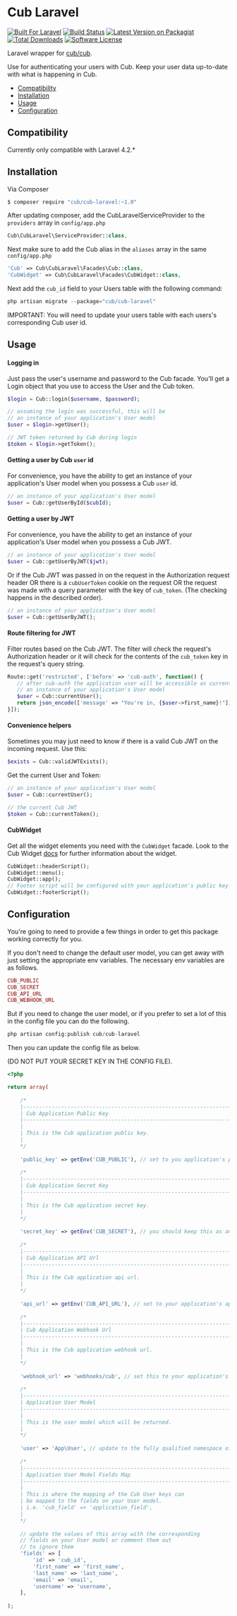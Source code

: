# Cub Laravel

[![Built For Laravel][ico-built-for]][link-built-for]
[![Build Status][ico-travis]][link-travis]
[![Latest Version on Packagist][ico-version]][link-packagist]
[![Total Downloads][ico-downloads]][link-downloads]
[![Software License][ico-license]](LICENSE.md)

Laravel wrapper for [cub/cub][link-cub-php].

Use for authenticating your users with Cub. Keep your user data up-to-date with what is happening in Cub.

* [Compatibility](#compatibility)
* [Installation](#installation)
* [Usage](#usage)
* [Configuration](#configuration)

## Compatibility

Currently only compatible with Laravel 4.2.*

## Installation

Via Composer

``` bash
$ composer require "cub/cub-laravel:~1.0"
```

After updating composer, add the CubLaravelServiceProvider to the `providers` array in `config/app.php`

``` php
Cub\CubLaravel\ServiceProvider::class,
```

Next make sure to add the Cub alias in the `aliases` array in the same `config/app.php`

``` php
'Cub' => Cub\CubLaravel\Facades\Cub::class,
'CubWidget' => Cub\CubLaravel\Facades\CubWidget::class,
```

Next add the `cub_id` field to your Users table with the following command:
```php
php artisan migrate --package="cub/cub-laravel"
```

IMPORTANT: You will need to update your users table with each users's corresponding Cub user id.

## Usage

#### Logging in
Just pass the user's username and password to the Cub facade. You'll get a Login object that you use to access the User and the Cub token.
``` php
$login = Cub::login($username, $password);

// assuming the login was successful, this will be 
// an instance of your application's User model 
$user = $login->getUser();

// JWT token returned by Cub during login
$token = $login->getToken();
```

#### Getting a user by Cub `user` id
For convenience, you have the ability to get an instance of your application's User model when you possess a Cub `user` id.
 ```php
 // an instance of your application's User model
 $user = Cub::getUserById($cubId);
 ```
 
 #### Getting a user by JWT
 For convenience, you have the ability to get an instance of your application's User model when you possess a Cub JWT.
  ```php
  // an instance of your application's User model
  $user = Cub::getUserByJWT($jwt);
  ```
  
  Or if the Cub JWT was passed in on the request in the Authorization request header OR there is a `cubUserToken` cookie on the request OR the request was made with a query parameter with the key of `cub_token`. (The checking happens in the described order).
  ```php
  // an instance of your application's User model
  $user = Cub::getUserByJWT();
  ```
 
 #### Route filtering for JWT
 Filter routes based on the Cub JWT. The filter will check the request's Authorization header or it will check for the contents of the `cub_token` key in the request's query string.
 ```php
 Route::get('restricted', ['before' => 'cub-auth', function() {
    // after cub-auth the application user will be accessible as currentUser
    // an instance of your application's User model 
    $user = Cub::currentUser();
    return json_encode(['message' => "You're in, {$user->first_name}!"]);
 }]);
 ```
 
 #### Convenience helpers
 Sometimes you may just need to know if there is a valid Cub JWT on the incoming request. Use this:
 ```php
 $exists = Cub::validJWTExists();
 ```

 Get the current User and Token:
 ```php
 // an instance of your application's User model 
 $user = Cub::currentUser();

 // the current Cub JWT
 $token = Cub::currentToken();
 ```

 #### CubWidget
 Get all the widget elements you need with the `CubWidget` facade. Look to the Cub Widget [docs][link-cub-widget-docs] for further information about the widget.
 ```php
 CubWidget::headerScript();
 CubWidget::menu();
 CubWidget::app();
 // Footer script will be configured with your application's public key
 CubWidget::footerScript();
 ```

## Configuration

You're going to need to provide a few things in order to get this package working correctly for you.

If you don't need to change the default user model, you can get away with just setting the appropriate env variables. The necessary env variables are as follows.

```php
CUB_PUBLIC
CUB_SECRET
CUB_API_URL
CUB_WEBHOOK_URL

```

But if you need to change the user model, or if you prefer to set a lot of this in the config file you can do the following.

```php
php artisan config:publish cub/cub-laravel
```

Then you can update the config file as below. 

(DO NOT PUT YOUR SECRET KEY IN THE CONFIG FILE).

```php
<?php

return array(
    
    /*
    |--------------------------------------------------------------------------
    | Cub Application Public Key
    |--------------------------------------------------------------------------
    |
    | This is the Cub application public key.
    |
    */
    
    'public_key' => getEnv('CUB_PUBLIC'), // set to you application's public key
    
    /*
    |--------------------------------------------------------------------------
    | Cub Application Secret Key
    |--------------------------------------------------------------------------
    |
    | This is the Cub application secret key.
    |
    */
    
    'secret_key' => getEnv('CUB_SECRET'), // you should keep this as an environment variable
    
    /*
    |--------------------------------------------------------------------------
    | Cub Application API Url
    |--------------------------------------------------------------------------
    |
    | This is the Cub application api url.
    |
    */
    
    'api_url' => getEnv('CUB_API_URL'), // set to your application's api url
    
    /*
    |--------------------------------------------------------------------------
    | Cub Application Webhook Url
    |--------------------------------------------------------------------------
    |
    | This is the Cub application webhook url.
    |
    */
    
    'webhook_url' => 'webhooks/cub', // set this to your application's webhook url
    
    /*
    |--------------------------------------------------------------------------
    | Application User Model
    |--------------------------------------------------------------------------
    |
    | This is the user model which will be returned.
    |
    */
    
    'user' => 'App\User', // update to the fully qualified namespace of your user model
    
    /*
    |--------------------------------------------------------------------------
    | Application User Model Fields Map
    |--------------------------------------------------------------------------
    |
    | This is where the mapping of the Cub User keys can
    | be mapped to the fields on your User model.
    | i.e. 'cub_field' => 'application_field',
    |
    */
    
    // update the values of this array with the corresponding
    // fields on your User model or comment them out
    // to ignore them
    'fields' => [
        'id' => 'cub_id',
        'first_name' => 'first_name',
        'last_name' => 'last_name',
        'email' => 'email',
        'username' => 'username',
    ],
    
);
```

[ico-version]: https://img.shields.io/packagist/v/cub/cub-laravel.svg?style=flat-square
[ico-license]: https://img.shields.io/badge/license-MIT-brightgreen.svg?style=flat-square
[ico-travis]: https://img.shields.io/travis/praetoriandigital/cub-laravel/master.svg?style=flat-square
[ico-downloads]: https://img.shields.io/packagist/dt/cub/cub-laravel.svg?style=flat-square
[ico-built-for]: https://img.shields.io/badge/built%20for-laravel-blue.svg

[link-packagist]: https://packagist.org/packages/cub/cub-laravel
[link-travis]: https://travis-ci.org/praetoriandigital/cub-laravel
[link-downloads]: https://packagist.org/packages/cub/cub-laravel
[link-built-for]: http://laravel.com
[link-cub-php]: https://packagist.org/packages/cub/cub
[link-cub-widget-docs]: https://github.com/praetoriandigital/cub-docs
